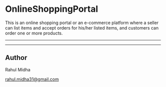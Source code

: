 # OnlineShoppingPortal

This is an online shopping portal or an e-commerce platform where a seller can list items and accept orders for his/her listed items, and customers can order one or more products.

---



---

## Author
Rahul Midha

rahul.midha31@gmail.com